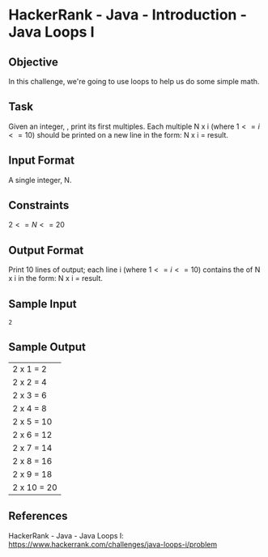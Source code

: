 # HackerRank - Java - Introduction - Java Loops I

## Objective
In this challenge, we're going to use loops to help us do some simple math.

## Task
Given an integer, , print its first  multiples. Each multiple N x i  (where $1 <= i <= 10$) 
should be printed on a new line in the form: 
N x i = result.

## Input Format
A single integer, N.


## Constraints
$2 <= N <= 20$


## Output Format
Print 10 lines of output; each line i (where $1 <= i <= 10$) contains the  of N x i in the form:
N x i = result.


## Sample Input
`2`


## Sample Output
|             |
|-------------|
| 2 x 1 = 2   |
| 2 x 2 = 4   |
| 2 x 3 = 6   |
| 2 x 4 = 8   |
| 2 x 5 = 10  |
| 2 x 6 = 12  |
| 2 x 7 = 14  |
| 2 x 8 = 16  |
| 2 x 9 = 18  |
| 2 x 10 = 20 |


## References
HackerRank - Java - Java Loops I:
https://www.hackerrank.com/challenges/java-loops-i/problem